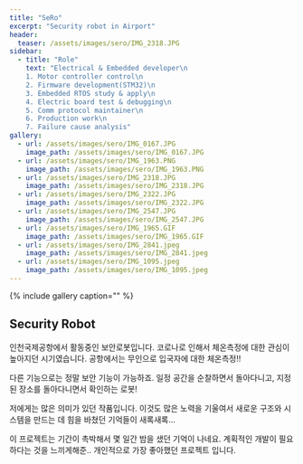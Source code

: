 ```yaml
---
title: "SeRo"
excerpt: "Security robot in Airport"
header:
  teaser: /assets/images/sero/IMG_2318.JPG
sidebar:
  - title: "Role"
    text: "Electrical & Embedded developer\n
    1. Motor controller control\n
    2. Firmware development(STM32)\n
    3. Embedded RTOS study & apply\n
    4. Electric board test & debugging\n
    5. Comm protocol maintainer\n
    6. Production work\n
    7. Failure cause analysis"
gallery:
  - url: /assets/images/sero/IMG_0167.JPG
    image_path: /assets/images/sero/IMG_0167.JPG
  - url: /assets/images/sero/IMG_1963.PNG
    image_path: /assets/images/sero/IMG_1963.PNG
  - url: /assets/images/sero/IMG_2318.JPG
    image_path: /assets/images/sero/IMG_2318.JPG
  - url: /assets/images/sero/IMG_2322.JPG
    image_path: /assets/images/sero/IMG_2322.JPG
  - url: /assets/images/sero/IMG_2547.JPG
    image_path: /assets/images/sero/IMG_2547.JPG
  - url: /assets/images/sero/IMG_1965.GIF
    image_path: /assets/images/sero/IMG_1965.GIF
  - url: /assets/images/sero/IMG_2841.jpeg
    image_path: /assets/images/sero/IMG_2841.jpeg
  - url: /assets/images/sero/IMG_1095.jpeg
    image_path: /assets/images/sero/IMG_1095.jpeg
---
```

{% include gallery caption="" %}
## Security Robot

인천국제공항에서 활동중인 보안로봇입니다. 코로나로 인해서 체온측정에 대한 관심이 높아지던 시기였습니다. 
공항에서는 무인으로 입국자에 대한 체온측정!!

다른 기능으로는 정말 보안 기능이 가능하죠. 일정 공간을 순찰하면서 돌아다니고, 지정된 장소를 돌아다니면서 확인하는 로봇!

저에게는 많은 의미가 있던 작품입니다. 
이것도 많은 노력을 기울여서 새로운 구조와 시스템을 만드는 데 힘을 바쳤던 기억들이 새록새록...

이 프로젝트는 기간이 촉박해서 몇 일간 밤을 샜던 기억이 나네요. 
계획적인 개발이 필요하다는 것을 느끼게해준.. 
개인적으로 가장 좋아했던 프로젝트 입니다. 
